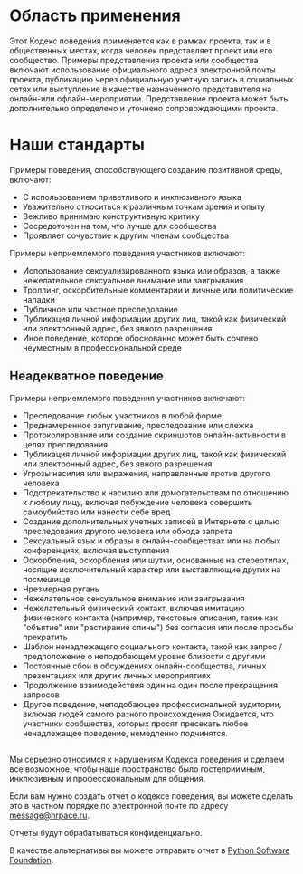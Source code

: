 # Область применения

Этот Кодекс поведения применяется как в рамках проекта, так и в общественных местах, когда человек представляет проект или его сообщество. Примеры представления проекта или сообщества включают использование официального адреса электронной почты проекта, публикацию через официальную учетную запись в социальных сетях или выступление в качестве назначенного представителя на онлайн-или офлайн-мероприятии. Представление проекта может быть дополнительно определено и уточнено сопровождающими проекта.

# Наши стандарты
Примеры поведения, способствующего созданию позитивной среды, включают:

- С использованием приветливого и инклюзивного языка
- Уважительно относиться к различным точкам зрения и опыту
- Вежливо принимаю конструктивную критику
- Сосредоточен на том, что лучше для сообщества
- Проявляет сочувствие к другим членам сообщества

Примеры неприемлемого поведения участников включают:

- Использование сексуализированного языка или образов, а также нежелательное сексуальное внимание или заигрывания
- Троллинг, оскорбительные комментарии и личные или политические нападки
- Публичное или частное преследование
- Публикация личной информации других лиц, такой как физический или электронный адрес, без явного разрешения
- Иное поведение, которое обоснованно может быть сочтено неуместным в профессиональной среде

## Неадекватное поведение
Примеры неприемлемого поведения участников включают:

- Преследование любых участников в любой форме
- Преднамеренное запугивание, преследование или слежка
- Протоколирование или создание скриншотов онлайн-активности в целях преследования
- Публикация личной информации других лиц, такой как физический или электронный адрес, без явного разрешения
- Угрозы насилия или выражения, направленные против другого человека
- Подстрекательство к насилию или домогательствам по отношению к любому лицу, включая побуждение человека совершить самоубийство или нанести себе вред
- Создание дополнительных учетных записей в Интернете с целью преследования другого человека или обхода запрета
- Сексуальный язык и образы в онлайн-сообществах или на любых конференциях, включая выступления
- Оскорбления, оскорбления или шутки, основанные на стереотипах, носящие исключительный характер или выставляющие других на посмешище
- Чрезмерная ругань
- Нежелательное сексуальное внимание или заигрывания
- Нежелательный физический контакт, включая имитацию физического контакта (например, текстовые описания, такие как "объятие" или "растирание спины") без согласия или после просьбы прекратить
- Шаблон ненадлежащего социального контакта, такой как запрос / предположение о неподобающем уровне близости с другими
- Постоянные сбои в обсуждениях онлайн-сообщества, личных презентациях или других личных мероприятиях
- Продолжение взаимодействия один на один после прекращения запросов
- Другое поведение, неподобающее профессиональной аудитории, включая людей самого разного происхождения
Ожидается, что участники сообщества, которых просят пресекать любое ненадлежащее поведение, немедленно подчинятся.

## 
Мы серьезно относимся к нарушениям Кодекса поведения и сделаем все возможное, чтобы наше пространство было гостеприимным, инклюзивным и профессиональным для общения.

Если вам нужно создать отчет о кодексе поведения, вы можете сделать это в частном порядке по электронной почте по адресу message@hrpace.ru.

Отчеты будут обрабатываться конфиденциально.

В качестве альтернативы вы можете отправить отчет в [Python Software Foundation](https://policies.python.org/python.org/code-of-conduct/Procedures-for-Reporting-Incidents/).